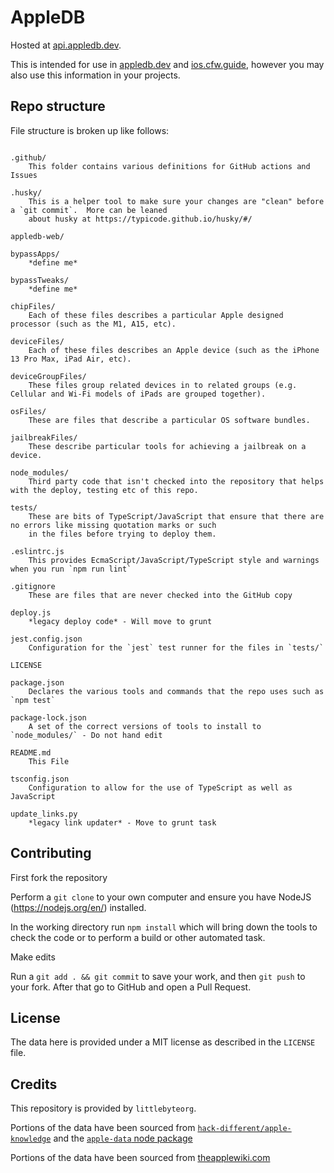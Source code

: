 # AppleDB

Hosted at [api.appledb.dev](https://api.appledb.dev/).

This is intended for use in [appledb.dev](https://appledb.dev/) and [ios.cfw.guide](https://ios.cfw.guide), however you may also use this information in your projects.

## Repo structure

File structure is broken up like follows:

```text

.github/
    This folder contains various definitions for GitHub actions and Issues
   
.husky/
    This is a helper tool to make sure your changes are "clean" before a `git commit`.  More can be leaned
    about husky at https://typicode.github.io/husky/#/

appledb-web/

bypassApps/
    *define me*

bypassTweaks/
    *define me*

chipFiles/
    Each of these files describes a particular Apple designed processor (such as the M1, A15, etc).

deviceFiles/
    Each of these files describes an Apple device (such as the iPhone 13 Pro Max, iPad Air, etc).

deviceGroupFiles/
    These files group related devices in to related groups (e.g. Cellular and Wi-Fi models of iPads are grouped together).

osFiles/
    These are files that describe a particular OS software bundles.

jailbreakFiles/
    These describe particular tools for achieving a jailbreak on a device.

node_modules/
    Third party code that isn't checked into the repository that helps with the deploy, testing etc of this repo.

tests/
    These are bits of TypeScript/JavaScript that ensure that there are no errors like missing quotation marks or such
    in the files before trying to deploy them.

.eslintrc.js
    This provides EcmaScript/JavaScript/TypeScript style and warnings when you run `npm run lint`

.gitignore
    These are files that are never checked into the GitHub copy
    
deploy.js
    *legacy deploy code* - Will move to grunt

jest.config.json
    Configuration for the `jest` test runner for the files in `tests/`

LICENSE

package.json
    Declares the various tools and commands that the repo uses such as `npm test`

package-lock.json
    A set of the correct versions of tools to install to `node_modules/` - Do not hand edit

README.md
    This File
    
tsconfig.json
    Configuration to allow for the use of TypeScript as well as JavaScript
    
update_links.py
    *legacy link updater* - Move to grunt task
```

## Contributing

First fork the repository

Perform a `git clone` to your own computer and ensure you have NodeJS (https://nodejs.org/en/) installed.

In the working directory run `npm install` which will bring down the tools to check the code or to perform a build or
other automated task.

Make edits

Run a `git add . && git commit` to save your work, and then `git push` to your fork.  After
that go to GitHub and open a Pull Request.

## License

The data here is provided under a MIT license as described in the `LICENSE` file.

## Credits

This repository is provided by `littlebyteorg`.

Portions of the data have been sourced from [`hack-different/apple-knowledge`](https://github.com/hack-different/apple-knowledge)
and the [`apple-data` node package](https://www.npmjs.com/package/apple-data)

Portions of the data have been sourced from [theapplewiki.com](https://www.theapplewiki.com)

